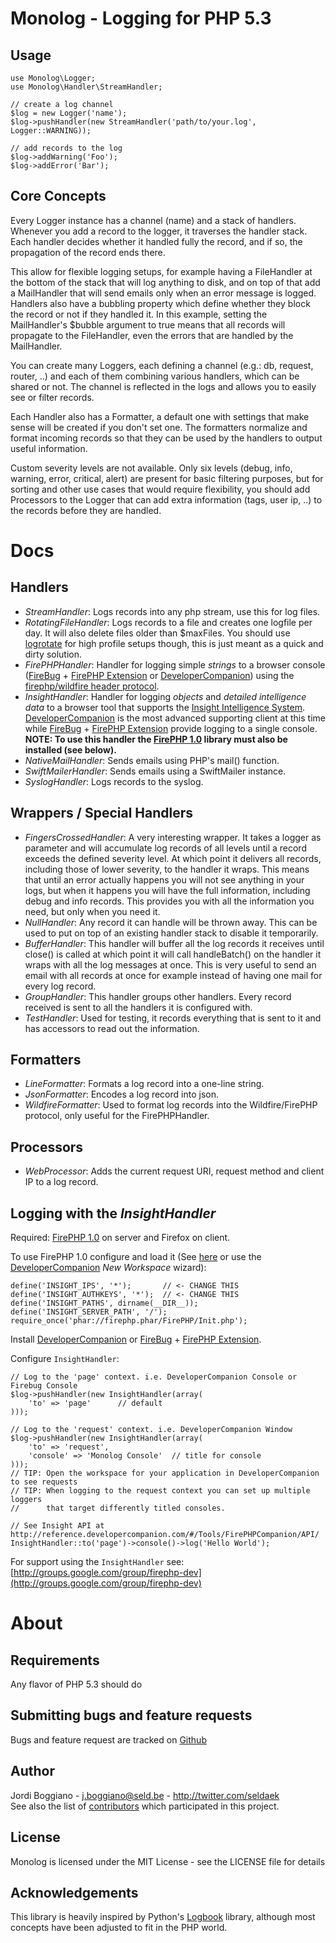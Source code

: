 Monolog - Logging for PHP 5.3
=============================

Usage
-----

    use Monolog\Logger;
    use Monolog\Handler\StreamHandler;

    // create a log channel
    $log = new Logger('name');
    $log->pushHandler(new StreamHandler('path/to/your.log', Logger::WARNING));

    // add records to the log
    $log->addWarning('Foo');
    $log->addError('Bar');

Core Concepts
-------------

Every Logger instance has a channel (name) and a stack of handlers. Whenever you add a record to the logger, it traverses the handler stack. Each handler decides whether it handled fully the record, and if so, the propagation of the record ends there.

This allow for flexible logging setups, for example having a FileHandler at the bottom of the stack that will log anything to disk, and on top of that add a MailHandler that will send emails only when an error message is logged. Handlers also have a bubbling property which define whether they block the record or not if they handled it. In this example, setting the MailHandler's $bubble argument to true means that all records will propagate to the FileHandler, even the errors that are handled by the MailHandler.

You can create many Loggers, each defining a channel (e.g.: db, request, router, ..) and each of them combining various handlers, which can be shared or not. The channel is reflected in the logs and allows you to easily see or filter records.

Each Handler also has a Formatter, a default one with settings that make sense will be created if you don't set one. The formatters normalize and format incoming records so that they can be used by the handlers to output useful information.

Custom severity levels are not available. Only six levels (debug, info, warning, error, critical, alert) are present for basic filtering purposes, but for sorting and other use cases that would require flexibility, you should add Processors to the Logger that can add extra information (tags, user ip, ..) to the records before they are handled.

Docs
====

Handlers
--------

- _StreamHandler_: Logs records into any php stream, use this for log files.
- _RotatingFileHandler_: Logs records to a file and creates one logfile per day. It will also delete files older than $maxFiles. You should use [logrotate](http://linuxcommand.org/man_pages/logrotate8.html) for high profile setups though, this is just meant as a quick and dirty solution.
- _FirePHPHandler_: Handler for logging simple _strings_ to a browser console ([FireBug](http://getfirebug.com/) + [FirePHP Extension](http://www.firephp.org/) or [DeveloperCompanion](http://developercompanion.com/)) using the [firephp/wildfire header protocol](http://www.firephp.org/Wiki/Reference/Protocol).
- _InsightHandler_: Handler for logging _objects_ and _detailed intelligence data_ to a browser tool that supports the [Insight Intelligence System](http://www.christophdorn.com/Research/#insight). [DeveloperCompanion](http://developercompanion.com/) is the most advanced supporting client at this time while [FireBug](http://getfirebug.com/) + [FirePHP Extension](http://www.firephp.org/) provide logging to a single console. **NOTE: To use this handler the [FirePHP 1.0](http://reference.developercompanion.com/#/Tools/FirePHPCompanion/Introduction/) library must also be installed (see below).**
- _NativeMailHandler_: Sends emails using PHP's mail() function.
- _SwiftMailerHandler_: Sends emails using a SwiftMailer instance.
- _SyslogHandler_: Logs records to the syslog.

Wrappers / Special Handlers
---------------------------

- _FingersCrossedHandler_: A very interesting wrapper. It takes a logger as parameter and will accumulate log records of all levels until a record exceeds the defined severity level. At which point it delivers all records, including those of lower severity, to the handler it wraps. This means that until an error actually happens you will not see anything in your logs, but when it happens you will have the full information, including debug and info records. This provides you with all the information you need, but only when you need it.
- _NullHandler_: Any record it can handle will be thrown away. This can be used to put on top of an existing handler stack to disable it temporarily.
- _BufferHandler_: This handler will buffer all the log records it receives until close() is called at which point it will call handleBatch() on the handler it wraps with all the log messages at once. This is very useful to send an email with all records at once for example instead of having one mail for every log record.
- _GroupHandler_: This handler groups other handlers. Every record received is sent to all the handlers it is configured with.
- _TestHandler_: Used for testing, it records everything that is sent to it and has accessors to read out the information.

Formatters
----------

- _LineFormatter_: Formats a log record into a one-line string.
- _JsonFormatter_: Encodes a log record into json.
- _WildfireFormatter_: Used to format log records into the Wildfire/FirePHP protocol, only useful for the FirePHPHandler.

Processors
----------

- _WebProcessor_: Adds the current request URI, request method and client IP to a log record.

Logging with the _InsightHandler_
---------------------------------

Required: [FirePHP 1.0](http://reference.developercompanion.com/#/Tools/FirePHPCompanion/Install/) on server and Firefox on client.

To use FirePHP 1.0 configure and load it (See [here](http://reference.developercompanion.com/#/Tools/FirePHPCompanion/Install/) or use the [DeveloperCompanion](http://developercompanion.com/) _New Workspace_ wizard):

    define('INSIGHT_IPS', '*');       // <- CHANGE THIS
    define('INSIGHT_AUTHKEYS', '*');  // <- CHANGE THIS
    define('INSIGHT_PATHS', dirname(__DIR__));
    define('INSIGHT_SERVER_PATH', '/');
    require_once('phar://firephp.phar/FirePHP/Init.php');

Install [DeveloperCompanion](http://developercompanion.com/) or [FireBug](http://getfirebug.com/) + [FirePHP Extension](http://www.firephp.org/).

Configure `InsightHandler`:

    // Log to the 'page' context. i.e. DeveloperCompanion Console or Firebug Console
    $log->pushHandler(new InsightHandler(array(
        'to' => 'page'      // default
    )));

    // Log to the 'request' context. i.e. DeveloperCompanion Window
    $log->pushHandler(new InsightHandler(array(
        'to' => 'request',
        'console' => 'Monolog Console'  // title for console
    )));
    // TIP: Open the workspace for your application in DeveloperCompanion to see requests
    // TIP: When logging to the request context you can set up multiple loggers
    //      that target differently titled consoles.

    // See Insight API at http://reference.developercompanion.com/#/Tools/FirePHPCompanion/API/
    InsightHandler::to('page')->console()->log('Hello World');

For support using the `InsightHandler` see: [http://groups.google.com/group/firephp-dev](http://groups.google.com/group/firephp-dev)


About
=====

Requirements
------------

Any flavor of PHP 5.3 should do

Submitting bugs and feature requests
------------------------------------

Bugs and feature request are tracked on [Github](https://github.com/Seldaek/monolog/issues)

Author
------

Jordi Boggiano - <j.boggiano@seld.be> - <http://twitter.com/seldaek><br />
See also the list of [contributors](https://github.com/Seldaek/monolog/contributors) which participated in this project.

License
-------

Monolog is licensed under the MIT License - see the LICENSE file for details

Acknowledgements
----------------

This library is heavily inspired by Python's [Logbook](http://packages.python.org/Logbook/) library, although most concepts have been adjusted to fit in the PHP world.
